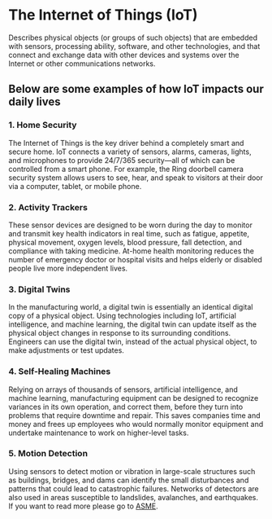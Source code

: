 # The Internet of Things (IoT)
Describes physical objects (or groups of such objects) that are embedded with sensors, processing ability, software, and other technologies, and that connect and exchange data with other devices and systems over the Internet or other communications networks.



## Below are some examples of how IoT impacts our daily lives

### 1. Home Security
The Internet of Things is the key driver behind a completely smart and secure home. IoT connects a variety of sensors, alarms, cameras, lights, and microphones to provide 24/7/365 security—all of which can be controlled from a smart phone. For example, the Ring doorbell camera security system allows users to see, hear, and speak to visitors at their door via a computer, tablet, or mobile phone.

### 2. Activity Trackers
These sensor devices are designed to be worn during the day to monitor and transmit key health indicators in real time, such as fatigue, appetite, physical movement, oxygen levels, blood pressure, fall detection, and compliance with taking medicine. At-home health monitoring reduces the number of emergency doctor or hospital visits and helps elderly or disabled people live more independent lives.

### 3. Digital Twins
In the manufacturing world, a digital twin is essentially an identical digital copy of a physical object. Using technologies including IoT, artificial intelligence, and machine learning, the digital twin can update itself as the physical object changes in response to its surrounding conditions. Engineers can use the digital twin, instead of the actual physical object, to make adjustments or test updates. 

### 4. Self-Healing Machines
Relying on arrays of thousands of sensors, artificial intelligence, and machine learning, manufacturing equipment can be designed to recognize variances in its own operation, and correct them, before they turn into problems that require downtime and repair. This saves companies time and money and frees up employees who would normally monitor equipment and undertake maintenance to work on higher-level tasks.

### 5. Motion Detection
Using sensors to detect motion or vibration in large-scale structures such as buildings, bridges, and dams can identify the small disturbances and patterns that could lead to catastrophic failures. Networks of detectors are also used in areas susceptible to landslides, avalanches, and earthquakes.
If you want to read more please go to [ASME](https://www.asme.org/topics-resources/content/10-best-iot-examples-in-2020).
